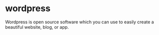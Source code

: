 # wordpress
Wordpress is open source software which you can use to easily create a beautiful website, blog, or app.

